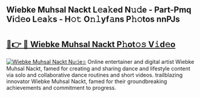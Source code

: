 ## Wiebke Muhsal Nackt L𝚎a𝚔ed N𝚞𝚍e - Part-Pmq Vi𝚍𝚎o L𝚎a𝚔s - H𝚘𝚝 O𝚗𝚕yf𝚊ns P𝚑𝚘tos nnPJs

# <h2><a href="http://kf45mj.oniu.top/?m=Wiebke+Muhsal+Nackt">🔗👉 🔴 Wiebke Muhsal Nackt P𝚑ot𝚘𝚜 V𝚒d𝚎o</a></h2>

[![Wiebke Muhsal Nackt Nu𝚍e𝚜](https://i.imgur.com/0qMVB7G.gif)](http://kf45mj.oniu.top/?m=Wiebke+Muhsal+Nackt)
Online entertainer and digital artist Wiebke Muhsal Nackt, famed for creating and sharing dance and lifestyle content via solo and collaborative dance routines and short videos. trailblazing innovator Wiebke Muhsal Nackt, famed for their groundbreaking achievements and commitment to progress.  
